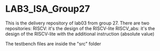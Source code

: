 # LAB3_ISA_Group27

This is the delivery repository of lab03 from group 27.
There are two repositories:
RISCV: it's the design of the RISCV-lite
RISCV_abs: it's the design of the RISCV-lite with the additional instruction (absolute value)

The testbench files are inside the "src" folder

